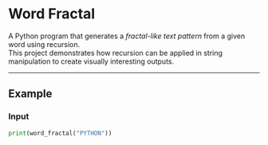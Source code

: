 # Word Fractal

A Python program that generates a *fractal-like text pattern* from a given word using recursion.  
This project demonstrates how recursion can be applied in string manipulation to create visually interesting outputs.

---

##  Example

### Input
```python
print(word_fractal("PYTHON"))
